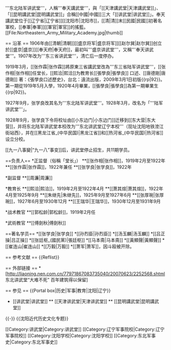 '''东北陆军讲武堂'''，人稱'''奉天講武堂'''，與「[[天津講武堂|天津講武堂]]」、「[[昆明講武堂|昆明講武堂]]」合稱[[中國|中國]]三大「[[讲武堂|讲武堂]]」。奉天講武堂位于[[辽宁省|辽宁省]][[沈阳市|沈阳市]]，[[清|清]]末[[民國|民國]]初著名軍校，[[奉軍|奉軍]][[軍官|軍官]]的搖籃。
[[File:Northeastern_Army_Military_Academy.jpg|thumb]]

== 沿革 ==
1906年由[[清朝|清朝]][[盛京将军|盛京将军]][[赵尔巽|赵尔巽]]创立於[[盛京|盛京]][[奉天府|奉天府]]，最初叫'''盛京讲武堂'''，又稱'''奉天讲武堂'''。1907年改为'''东三省讲武堂'''，清亡后一度停办。

1919年3月，[[张作霖|张作霖]]將原東三省講武堂改為'''东三省陆军讲武堂'''，[[张作相|张作相]]任堂长，[[熙洽|熙洽]]为教育长<ref name="口述歷史">[[張學良|張學良]] 口述、[[唐德剛|唐德剛]] 著：《張學良口述歷史》，台北：遠流出版，2009年3月1日初版</ref>{{rp|92}}。第一期從1919年5月入學，1920年4月畢業，[[張學良|張學良]]為第一期畢業生<ref name="口述歷史" />{{rp|92}}。

1927年9月，张学良改其名为'''东北陆军讲武堂'''。1928年3月，改名为「'''陆军讲武堂'''」。

1928年9月，张学良下令将校址由[[小东边门|小东边门]]迁移到[[东大营|东大营]]，并将东北陆军讲武堂本校改为'''东北讲武堂辽宁本校'''（现址沈阳地铁滂江街站西），并在[[黑龙江省_(中华民国)|黑龙江省]]和[[热河省_(中华民国)|热河省]]设立分校。

[[九一八事變|“九一八”事变]]后，讲武堂停止招生，共11期学员。

==负责人==
*正监督（俗稱「堂长」）
**[[张作相|张作相]]，1919年2月至1922年
**[[张作霖|张作霖]]，1922年兼任
**[[张学良|张学良]]，1922年

*副监督
**[[周濂|周濂]]

*教育长
**[[熙洽|熙洽]]，1919年2月至1922年4月
**[[萧其煊|萧其煊]]，1922年4月至1925年9月
**[[朱继先|朱继先]]，1925年9月至1927年6月
**[[张厚琬|张厚琬]]，1927年6月至1930年12月
**[[王瑞华|王瑞华]]，1930年12月至1931年9月

*战术教官
**[[郭松龄|郭松龄]]，1919年2月任

*武術教官
**[[傅劍秋|傅劍秋]]

==著名学员==
*[[张学良|张学良]]
*[[孙烈臣|孙烈臣]]
*[[汤玉麟|汤玉麟]]
*[[吕正操|吕正操]]
*[[张廷枢_(國民黨)|張廷枢]]
*[[马本斋|马本斋]]
*[[黃顯聲|黃顯聲]]
*[[崔连山|崔连山]]
*[[万毅|万毅]]
*[[萧军|萧军]]，因斗殴被开除。

== 参考文献 ==
{{Reflist}}

== 外部链接 ==
*[http://liaoning.nen.com.cn/77971867083735040/20070623/2252568.shtml 东北讲武堂“大难不死” 百年建筑得以保留]

== 参见 ==
{{Portal box|历史|军事|教育|沈阳|辽宁}}
* [[讲武堂|讲武堂]]
** [[天津讲武堂|天津讲武堂]]
** [[昆明講武堂|昆明講武堂]]

{{-}}
{{沈阳近代历史文化专题}}

[[Category:讲武堂|Category:讲武堂]]
[[Category:辽宁军事院校|Category:辽宁军事院校]]
[[Category:沈阳学校|Category:沈阳学校]]
[[Category:东北军事史|Category:东北军事史]]